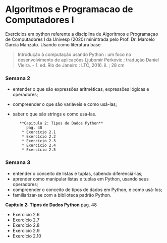 # Algoritmos e Programacao de Computadores I
Exercicios em python referente a disciplina de Algoritmos e Programaçao de Computadores I da Univesp (2020) minintrada pelo Prof. Dr. Marcelo Garcia Manzato.
Usando como literatura base 

>Introdução à computação usando Python : um foco no desenvolvimento de aplicações
>Ljubomir Perkovic ; tradução Daniel Vieira. - 1. ed. 
>Rio de Janeiro : LTC, 2016. il. ; 28 cm

### Semana 2

  - entender o que são expressões aritméticas, expressões lógicas e operadores;
  - compreender o que são variáveis e como usá-las;
  - saber o que são strings e como usá-las.
  
           **Capitulo 2: Tipos de Dados Python**
              pag. 48 
            * Exercício 2.1
            * Exercício 2.2
            * Exercício 2.3
            * Exercício 2.4
            * Exercício 2.5
   
### Semana 3 

  - entender o conceito de listas e tuplas, sabendo diferenciá-las;
  - aprender como manipular listas e tuplas em Python, usando seus operadores;
  - compreender o conceito de tipos de dados em Python, e como usá-los;
  - familiarizar-se com a biblioteca padrão Python.

   **Capitulo 2: Tipos de Dados Python**
    pag. 48 
   * Exercício 2.6
   * Exercício 2.7
   * Exercício 2.8
   * Exercício 2.9
   * Exercício 2.10


